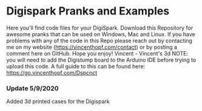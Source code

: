 # Digispark Pranks and Examples
Here you'll find code files for your DigiSpark.
Download this Repository for awesome pranks that can be used on Windows, Mac and Linux.
If you have problems with any of the code in this Repo please reach out by contacting me on my website (https://vincenthopf.com/contact) or by posting a comment here on GitHub.
Hope you enjoy!
Vincent - Vincent's 3d
NOTE: you will need to add the Digistump board to the Arduino IDE before trying to upload this code. A full guide to this can be found here: https://go.vincenthopf.com/Dspcnct

### Update 5/9/2020
Added 3d printed cases for the Digispark
